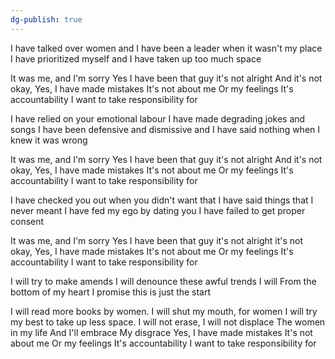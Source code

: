 ```yaml
---
dg-publish: true
---
```

I have talked over women and
I have been a leader when it wasn't my place
I have prioritized myself and
I have taken up too much space

It was me,
and I'm sorry
Yes I have been that guy
it's not alright
And it's not okay,
Yes, I have made mistakes
It's not about me
Or my feelings
It's accountability
I want to take responsibility for

I have relied on your emotional labour
I have made degrading jokes and songs
I have been defensive and dismissive and
I have said nothing when I knew it was wrong

It was me,
and I'm sorry
Yes I have been that guy
it's not alright
And it's not okay,
Yes, I have made mistakes
It's not about me
Or my feelings
It's accountability
I want to take responsibility for

I have checked you out when you didn\'t want that
I have said things that I never meant
I have fed my ego by dating you
I have failed to get proper consent

It was me,
and I'm sorry
Yes I have been that guy
it's not alright
it's not okay,
Yes, I have made mistakes
It's not about me
Or my feelings
It's accountability
I want to take responsibility for

I will try to make amends
I will denounce these awful trends
I will From the bottom of my heart
I promise this is just the start

I will read more books by women.
I will shut my mouth, for women
I will try my best to take up less space.
I will not erase, I will not displace
The women in my life
And I'll embrace
My disgrace
Yes, I have made mistakes
It's not about me
Or my feelings
It's accountability
I want to take responsibility for